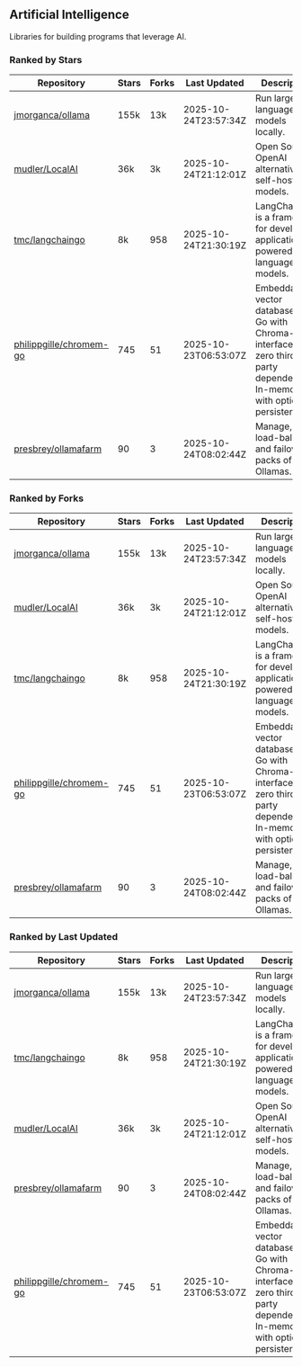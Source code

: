 ## Artificial Intelligence

Libraries for building programs that leverage AI.

### Ranked by Stars

| Repository | Stars | Forks | Last Updated | Description | 
|------------|-------|-------|--------------|-------------|
| [jmorganca/ollama](https://github.com/jmorganca/ollama) | 155k | 13k | 2025-10-24T23:57:34Z |  Run large language models locally. |
| [mudler/LocalAI](https://github.com/mudler/LocalAI) | 36k | 3k | 2025-10-24T21:12:01Z |  Open Source OpenAI alternative, self-host AI models. |
| [tmc/langchaingo](https://github.com/tmc/langchaingo) | 8k | 958 | 2025-10-24T21:30:19Z |  LangChainGo is a framework for developing applications powered by language models. |
| [philippgille/chromem-go](https://github.com/philippgille/chromem-go) | 745 | 51 | 2025-10-23T06:53:07Z |  Embeddable vector database for Go with Chroma-like interface and zero third-party dependencies. In-memory with optional persistence. |
| [presbrey/ollamafarm](https://github.com/presbrey/ollamafarm) | 90 | 3 | 2025-10-24T08:02:44Z |  Manage, load-balance, and failover packs of Ollamas. |

### Ranked by Forks

| Repository | Stars | Forks | Last Updated | Description | 
|------------|-------|-------|--------------|-------------|
| [jmorganca/ollama](https://github.com/jmorganca/ollama) | 155k | 13k | 2025-10-24T23:57:34Z |  Run large language models locally. |
| [mudler/LocalAI](https://github.com/mudler/LocalAI) | 36k | 3k | 2025-10-24T21:12:01Z |  Open Source OpenAI alternative, self-host AI models. |
| [tmc/langchaingo](https://github.com/tmc/langchaingo) | 8k | 958 | 2025-10-24T21:30:19Z |  LangChainGo is a framework for developing applications powered by language models. |
| [philippgille/chromem-go](https://github.com/philippgille/chromem-go) | 745 | 51 | 2025-10-23T06:53:07Z |  Embeddable vector database for Go with Chroma-like interface and zero third-party dependencies. In-memory with optional persistence. |
| [presbrey/ollamafarm](https://github.com/presbrey/ollamafarm) | 90 | 3 | 2025-10-24T08:02:44Z |  Manage, load-balance, and failover packs of Ollamas. |

### Ranked by Last Updated

| Repository | Stars | Forks | Last Updated | Description | 
|------------|-------|-------|--------------|-------------|
| [jmorganca/ollama](https://github.com/jmorganca/ollama) | 155k | 13k | 2025-10-24T23:57:34Z |  Run large language models locally. |
| [tmc/langchaingo](https://github.com/tmc/langchaingo) | 8k | 958 | 2025-10-24T21:30:19Z |  LangChainGo is a framework for developing applications powered by language models. |
| [mudler/LocalAI](https://github.com/mudler/LocalAI) | 36k | 3k | 2025-10-24T21:12:01Z |  Open Source OpenAI alternative, self-host AI models. |
| [presbrey/ollamafarm](https://github.com/presbrey/ollamafarm) | 90 | 3 | 2025-10-24T08:02:44Z |  Manage, load-balance, and failover packs of Ollamas. |
| [philippgille/chromem-go](https://github.com/philippgille/chromem-go) | 745 | 51 | 2025-10-23T06:53:07Z |  Embeddable vector database for Go with Chroma-like interface and zero third-party dependencies. In-memory with optional persistence. |

